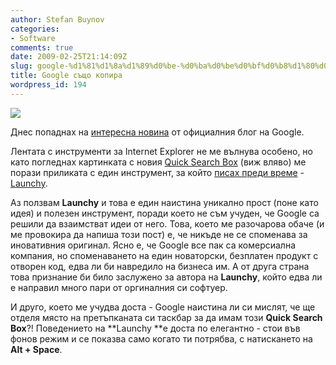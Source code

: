 ```yaml
---
author: Stefan Buynov
categories:
- Software
comments: true
date: 2009-02-25T21:14:09Z
slug: google-%d1%81%d1%8a%d1%89%d0%be-%d0%ba%d0%be%d0%bf%d0%b8%d1%80%d0%b0
title: Google също копира
wordpress_id: 194
---
```


[![](http://www.google.com/help/hc/images/toolbar_81305_en.gif)](http://www.google.com/help/hc/images/toolbar_81305_en.gif)

Днес попаднах на [интересна новина](http://googleblog.blogspot.com/2009/02/google-toolbar-6-beta-for-internet.html) от официалния блог на Google.

Лентата с инструменти за Internet Explorer не ме вълнува особено, но като погледнах картинката с новия [Quick Search Box](http://www.google.com/support/toolbar/bin/answer.py?answer=81305) (виж вляво) ме порази приликата с един инструмент, за който [писах преди време](http://buynov.com/2007/08/27/sourceforgenet-update-2007-08-24-edition/) - [Launchy](http://www.launchy.net/).

Аз ползвам **Launchy** и това е един наистина уникално прост (поне като идея) и полезен инструмент, поради което не съм учуден, че Google са решили да взаимстват идеи от него. Това, което ме разочарова обаче (и ме провокира да напиша този пост) е, че никъде не се споменава за иновативния оригинал. Ясно е, че Google все пак са комерсиална компания, но споменаването на един новаторски, безплатен продукт с отворен код, едва ли би навредило на бизнеса им. А от друга страна това признание би било заслужено за автора на **Launchy**, който едва ли е направил много пари от оргиналния си софтуер.

И друго, което ме учудва доста - Google наистина ли си мислят, че ще отделя място на претъпканата си таскбар за да имам този **Quick Search Box**?! Поведението на **Launchy **е доста по елегантно - стои във фонов режим и се показва само когато ти потрябва, с натискането на **Alt + Space**.

